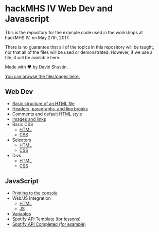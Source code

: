 # hackMHS IV Web Dev and Javascript

This is the repository for the example code used in the workshops at hackMHS IV, on May 27th, 2017.

There is no guarantee that all of the topics in this repository will be taught, nor that all of the files will be used or demonstrated.  However, if we use a file, it will be available here.

Made with :heart: by David Shustin.

[You can browse the files/pages here.](https://preview.c9users.io/jsgiant/hackmhs-iv-workshops/)

## Web Dev
* [Basic structure of an HTML file](html-css/template.html)
* [Headers, paragraphs, and line breaks](html-css/headers-paragraphs-breaks.html)
* [Comments and default HTML style](html-css/comments-html-style.html)
* [Images and links](html-css/links-images.html)
* Basic CSS
  * [HTML](html-css/basic-css.html)
  * [CSS](html-css/basic-css.html)
* Selectors
  * [HTML](html-css/selectors.html)
  * [CSS](html-css/selectors.css)
* Divs
  * [HTML](html-css/divs.html)
  * [CSS](html-css/divs.css)

## JavaScript
  * [Printing to the console](js/printing.js)
  * Web/JS Integration
    * [HTML](js/web-js.html)
    * [JS](js/web-js.js)
  * [Variables](js/variables.js)
  * [Spotify API Template (for lessons)](js/spotify-api)
  * [Spotify API Completed (for example)](js/spotify-api-template)
